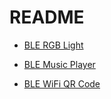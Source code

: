 # README

- [BLE RGB Light](https://kyumdbot.github.io/app/bleLight)

- [BLE Music Player](https://kyumdbot.github.io/app/blePlayer)

- [BLE WiFi QR Code](https://kyumdbot.github.io/app/bleWiFiQR)

